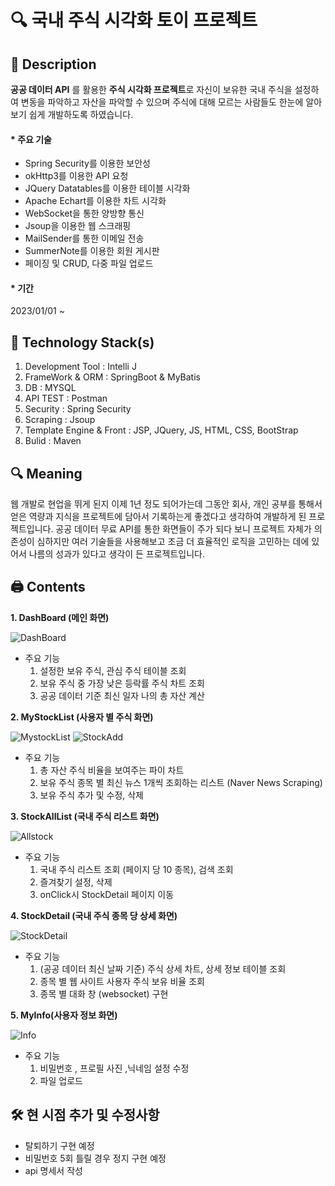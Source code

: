 # 🔍 국내 주식 시각화 토이 프로젝트 

## 📌 Description

**공공 데이터 API** 를 활용한 **주식 시각화 프로젝트**로 자신이 보유한 국내 주식을 설정하여 변동을 파악하고 자산을 파악할 수 있으며 주식에 대해 모르는 사람들도 한눈에 알아보기 쉽게 개발하도록 하였습니다.

#### * 주요 기술
 - Spring Security를 이용한 보안성
 -  okHttp3를 이용한 API 요청
 -  JQuery Datatables를 이용한 테이블 시각화
 - Apache Echart를 이용한 차트 시각화
- WebSocket을 통한 양방향 통신
- Jsoup을 이용한 웹 스크래핑
- MailSender를 통한 이메일 전송
- SummerNote를 이용한 회원 게시판
-  페이징 및 CRUD, 다중 파일 업로드  

#### * 기간
2023/01/01 ~ 

##  🔨  Technology Stack(s)

 1. Development Tool : Intelli J
 2. FrameWork & ORM : SpringBoot & MyBatis
 3. DB : MYSQL
 4.  API TEST : Postman
 5. Security : Spring Security
 6.  Scraping : Jsoup
 7. Template Engine & Front : JSP, JQuery, JS, HTML, CSS, BootStrap
 8.  Bulid : Maven 

## 🔍  Meaning

웹 개발로 현업을 뛰게 된지 이제 1년 정도 되어가는데 그동안 회사, 개인 공부를 통해서 얻은 역량과 지식을 프로젝트에 담아서 기록하는게 좋겠다고 생각하여 개발하게 된 프로젝트입니다.
공공 데이터 무료 API를 통한 화면들이 주가 되다 보니 프로젝트 자체가 의존성이 심하지만 여러 기술들을 사용해보고 조금 더 효율적인 로직을 고민하는 데에 있어서 나름의 성과가 있다고 생각이 든 프로젝트입니다.
 

## 🖨 Contents

**1. DashBoard (메인 화면)**

![DashBoard](https://user-images.githubusercontent.com/85484391/214487770-c2141877-54fc-4785-a99c-97464da1624c.JPG)
* 주요 기능
	1. 설정한 보유 주식, 관심 주식 테이블 조회
	2.  보유 주식 중 가장 낮은 등락률 주식 차트 조회
	3.  공공 데이터 기준 최신 일자 나의 총 자산 계산

**2. MyStockList (사용자 별 주식 화면)**	

![MystockList](https://user-images.githubusercontent.com/85484391/214487787-7247ea19-a67f-43f6-9311-f20c0e8658bd.JPG)
![StockAdd](https://user-images.githubusercontent.com/85484391/214487788-68ef7af8-2780-4396-a6dd-df8fe0f2e881.JPG)

* 주요 기능
	1.  총 자산 주식 비율을 보여주는 파이 차트
	2.  보유 주식 종목 별 최신 뉴스 1개씩 조회하는 리스트 (Naver News Scraping)
	3.  보유 주식 추가 및 수정, 삭제

**3. StockAllList (국내 주식 리스트 화면)** 

![Allstock](https://user-images.githubusercontent.com/85484391/214487773-fca760c5-2758-419d-9d62-966631aec79f.JPG)

* 주요 기능
	1.  국내 주식 리스트 조회 (페이지 당 10 종목), 검색 조회
	2.  즐겨찾기 설정, 삭제
	3.  onClick시 StockDetail 페이지 이동

**4. StockDetail (국내 주식 종목 당 상세 화면)**

![StockDetail](https://user-images.githubusercontent.com/85484391/214487782-0e191800-ed2b-4754-b3c2-89b581097908.JPG)

* 주요 기능
	1.  (공공 데이터 최신 날짜 기준) 주식 상세 차트,  상세 정보 테이블 조회
	2.  종목 별 웹 사이트 사용자 주식 보유 비율 조회
	3.  종목 별 대화 창 (websocket) 구현 

**5. MyInfo(사용자 정보 화면)**

![Info](https://user-images.githubusercontent.com/85484391/214487776-85738fa9-69df-4246-924a-38287ac00852.JPG)

* 주요 기능
	1. 비밀번호 , 프로필 사진 ,닉네임  설정 수정
	2.  파일 업로드

## 🛠 현 시점 추가 및 수정사항

 - 탈퇴하기 구현 예정
 - 비밀번호 5회 틀릴 경우 정지 구현 예정
 - api 명세서 작성 
